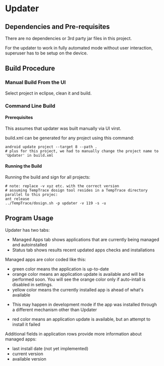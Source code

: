 # Updater

## Dependencies and Pre-requisites

There are no dependencies or 3rd party jar files in this project.

For the updater to work in fully automated mode without user interaction, superuser has to be setup on the device.

## Build Procedure 

### Manual Build From the UI

Select project in eclipse, clean it and build.

### Command Line Build

#### Prerequisites

This assumes that updater was built manually via UI virst.

build.xml can be generated for any project using this command:

    android update project --target 8 --path .
    # plus for this project, we had to manually change the project name to 'Updater' in build.xml

#### Running the Build

Running the build and sign for all projects:

    # note: replace -v xyz etc. with the correct version
    # assuming TempTrace dosign tool resides in a TempTrace directory parallel to this projec:
    ant release
    ../TempTrace/dosign.sh -p updater -v 119 -s -u


## Program Usage

Updater has two tabs:

* Managed Apps tab shows applications that are currently being managed and autoinstalled
* Status tab shows results recent updated apps checks and installations

Managed apps are color coded like this:

* green color means the application is up-to-date 
* orange color means an application update is available and will be performed soon. 
You will see the orange color only if auto-intall is disabled in settings.
* yellow color means the currently installed app is ahead of what's available
 - This may happen in development mode if the app was installed through a different mechanism other than Updater
* red color means an application update is available, but an attempt to install it failed

Additional fields in application rows provide more information about managed apps:

* last install date (not yet implemented)
* current version
* available version 


